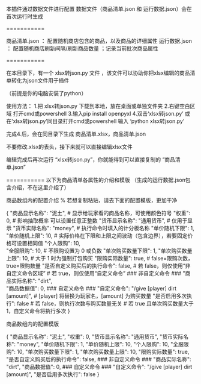 本插件通过数据文件进行配置
数据文件（商品清单.json 和 运行数据.json）会在首次运行时生成

===========

商品清单.json ： 配置随机商店包含的商品，以及商品的详细属性
运行数据.json ： 配置随机商店刷新间隔/刷新商品数量 ；记录当前批次商品属性

===========

在本目录下，有一个 xlsx转json.py 文件 ，该文件可以协助你把xlsx编辑的商品清单转化为json文件用于插件

（前提是你的电脑安装了python）

使用方法：
1.把 xlsx转json.py 下载到本地，放在桌面或单独文件夹
2.右键空白区域 打开cmd或powershell
3.输入pip install openpyxl
4.双击‘xlsx转json.py’  或   在‘xlsx转json.py’同目录打开cmd或powershell 输入  ‘python xlsx转json.py’

完成4.后，会在同目录下生成 商品清单.xlsx，商品清单.json

不要修改.xlsx的表头，接下来就可以直接编辑xlsx文件

编辑完成后再次运行 “xlsx转json.py”，你就能得到可以直接复制的 “商品清单.json”

===========
以下为商品清单各属性的介绍和模版 （生成的运行数据.json包含介绍，不在这里介绍了）

商品数组内的配置介绍 % 若想复制粘贴，请去下面的配置模版，更加干净

{
    "商品显示名称": "泥土",       # 显示给玩家看的商品名称，可使用颜色符号
    "权重": 0,                 # 影响抽取概率 可以设置任意正整数
    "货币显示名称": "通用货币",   # 仅用于显示
    "货币实际名称": "money",     # 执行命令时填入的计分板名称
    "单价随机下限": 1,          
    "单价随机上限": 10,         # 实际价格在下限和上限之间波动（包含边界），若要固定价格可设置相同值
    "个人限购": 10,            
    "全服限购": 10,             # 不限购设置为 0 或负数
    "单次购买数量下限": 1,
    "单次购买数量上限": 10,     # 大于 1 时为强制打包购买
    "限购实际数量": true,       # false=限购次数，true=限购数量
    "是否自定义购买后的执行命令": false, 
    # 若 false，则仅使用“非自定义命令区域”
    # 若 true，则仅使用“自定义命令”
    ### 非自定义命令 ###
    "商品实际名称": "dirt",     
    "商品数据值": 0, 
    ### 自定义命令 ###
    "自定义命令": "/give [player] dirt [amount]",  # [player] 将替换为玩家名，[amount] 为购买数量
    "是否启用多次执行": false
    # 若 false，则执行次数与购买数量无关
    # 若 true 且单次购买数量大于 1，自定义命令将执行多次
}


商品数组内的配置模版

{
    "商品显示名称": "泥土",
    "权重": 0,
    "货币显示名称": "通用货币",
    "货币实际名称": "money",
    "单价随机下限": 1,
    "单价随机上限": 10,
    "个人限购": 10,
    "全服限购": 10,
    "单次购买数量下限": 1,
    "单次购买数量上限": 10,
    "限购实际数量": true,
    "是否自定义购买后的执行命令": false,
    ### 非自定义命令 ###
    "商品实际名称": "dirt",
    "商品数据值": 0,
    ### 自定义命令 ###
    "自定义命令": "/give [player] dirt [amount]",
    "是否启用多次执行": false
}
